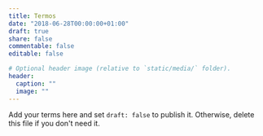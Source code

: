 ```yaml
---
title: Termos
date: "2018-06-28T00:00:00+01:00"
draft: true
share: false
commentable: false
editable: false

# Optional header image (relative to `static/media/` folder).
header:
  caption: ""
  image: ""
---
```


Add your terms here and set `draft: false` to publish it. Otherwise, delete this file if you don't need it.
